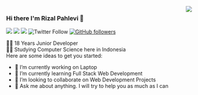 <img align='right' src="https://github-readme-stats.vercel.app/api?username=rizalpahlevii&show_icons=true">

### Hi there I'm Rizal Pahlevi :lemon:

[![](https://img.shields.io/badge/LinkedIn-rizalpahlevii-blue)](https://www.linkedin.com/in/rizalpahlevii/)
[![](https://img.shields.io/badge/Gmail-mrizalpahlevi372%40gmail.com-red)](mailto:mrizalpahlevi372@gmail.com)
[![](https://img.shields.io/badge/Telegram-%40RizalPahlevi-blue)](https://t.me/rizalpahlevi)
![Twitter Follow](https://img.shields.io/twitter/follow/rizalpahlevii?label=Follow)
[![GitHub followers](https://img.shields.io/github/followers/rizalpahlevii.svg?style=social&label=Follow&maxAge=2592000)](https://github.com/rizalpahlevii?tab=followers)

👨‍💻 18 Years Junior Developer  
👨‍🎓 Studying Computer Science here in Indonesia  
Here are some ideas to get you started:

- 🔭 I’m currently working on Laptop
- 🌱 I’m currently learning Full Stack Web Development
- 👯 I’m looking to collaborate on Web Development Projects
- 💬 Ask me about anything. I will try to help you as much as I can
